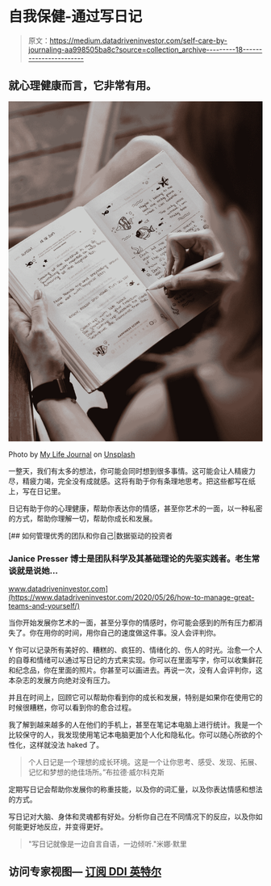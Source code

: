 # 自我保健-通过写日记

> 原文：<https://medium.datadriveninvestor.com/self-care-by-journaling-aa998505ba8c?source=collection_archive---------18----------------------->

## 就心理健康而言，它非常有用。

![](img/c0131d3f2fe3f30b1ccc48da327d8b49.png)

Photo by [My Life Journal](https://unsplash.com/@mylifejournal?utm_source=medium&utm_medium=referral) on [Unsplash](https://unsplash.com?utm_source=medium&utm_medium=referral)

一整天，我们有太多的想法，你可能会同时想到很多事情。这可能会让人精疲力尽，精疲力竭，完全没有成就感。这将有助于你有条理地思考。把这些都写在纸上，写在日记里。

日记有助于你的心理健康，帮助你表达你的情感，甚至你艺术的一面，以一种私密的方式，帮助你理解一切，帮助你成长和发展。

[](https://www.datadriveninvestor.com/2020/05/26/how-to-manage-great-teams-and-yourself/) [## 如何管理优秀的团队和你自己|数据驱动的投资者

### Janice Presser 博士是团队科学及其基础理论的先驱实践者。老生常谈就是说她…

www.datadriveninvestor.com](https://www.datadriveninvestor.com/2020/05/26/how-to-manage-great-teams-and-yourself/) 

当你开始发展你艺术的一面，甚至分享你的情感时，你可能会感到的所有压力都消失了。你在用你的时间，用你自己的速度做这件事。没人会评判你。

Y 你可以记录所有美好的、糟糕的、疯狂的、情绪化的、伤人的时光。治愈一个人的自尊和情绪可以通过写日记的方式来实现。你可以在里面写字，你可以收集鲜花和纪念品，你在里面的照片。你甚至可以画进去。再说一次，没有人会评判你，这本杂志的发展方向绝对没有压力。

并且在时间上，回顾它可以帮助你看到你的成长和发展，特别是如果你在使用它的时候很糟糕，你可以看到你的愈合过程。

我了解到越来越多的人在他们的手机上，甚至在笔记本电脑上进行统计。我是一个比较保守的人，我发现使用笔记本电脑更加个人化和隐私化。你可以随心所欲的个性化，这样就没法 haked 了。

> 个人日记是一个理想的成长环境。这是一个让你思考、感受、发现、拓展、记忆和梦想的绝佳场所。”布拉德·威尔科克斯

定期写日记会帮助你发展你的称重技能，以及你的词汇量，以及你表达情感和想法的方式。

写日记对大脑、身体和灵魂都有好处。分析你自己在不同情况下的反应，以及你如何能更好地反应，并变得更好。

> "写日记就像是一边自言自语，一边倾听."米娜·默里

## 访问专家视图— [订阅 DDI 英特尔](https://datadriveninvestor.com/ddi-intel)